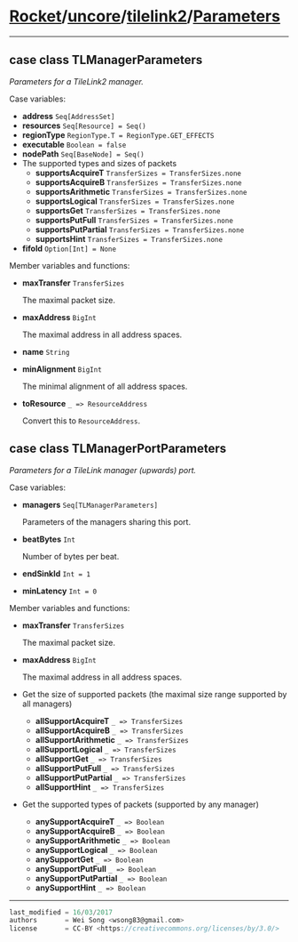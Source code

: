 [Rocket](../../Readme.md)/[uncore](../../uncore.md)/[tilelink2](../tilelink2.md)/[Parameters](https://github.com/ucb-bar/rocket-chip/blob/master/src/main/scala/uncore/tilelink2/Parameters.scala)
=====================



**********************


case class TLManagerParameters
------------
*Parameters for a TileLink2 manager.*

Case variables:

+ **address**            `Seq[AddressSet]`
+ **resources**          `Seq[Resource] = Seq()`
+ **regionType**         `RegionType.T = RegionType.GET_EFFECTS`
+ **executable**         `Boolean = false`
+ **nodePath**           `Seq[BaseNode] = Seq()`
+ The supported types and sizes of packets
  + **supportsAcquireT**   `TransferSizes = TransferSizes.none`
  + **supportsAcquireB**   `TransferSizes = TransferSizes.none`
  + **supportsArithmetic** `TransferSizes = TransferSizes.none`
  + **supportsLogical**    `TransferSizes = TransferSizes.none`
  + **supportsGet**        `TransferSizes = TransferSizes.none`
  + **supportsPutFull**    `TransferSizes = TransferSizes.none`
  + **supportsPutPartial** `TransferSizes = TransferSizes.none`
  + **supportsHint**       `TransferSizes = TransferSizes.none`
+ **fifoId**             `Option[Int] = None`

Member variables and functions:

+ **maxTransfer** `TransferSizes`

    The maximal packet size.

+ **maxAddress** `BigInt`

    The maximal address in all address spaces.

+ **name** `String`
+ **minAlignment** `BigInt`

    The minimal alignment of all address spaces.

+ **toResource** `_ => ResourceAddress`

    Convert this to `ResourceAddress`.

case class TLManagerPortParameters
--------------
*Parameters for a TileLink manager (upwards) port.*

Case variables:

+ **managers** `Seq[TLManagerParameters]`

    Parameters of the managers sharing this port.

+ **beatBytes** `Int`

    Number of bytes per beat.

+ **endSinkId** `Int = 1`
+ **minLatency** `Int = 0`

Member variables and functions:

+ **maxTransfer** `TransferSizes`

    The maximal packet size.

+ **maxAddress** `BigInt`

    The maximal address in all address spaces.

+ Get the size of supported packets (the maximal size range supported by all managers)
  + **allSupportAcquireT**   `_ => TransferSizes`
  + **allSupportAcquireB**   `_ => TransferSizes`
  + **allSupportArithmetic** `_ => TransferSizes`
  + **allSupportLogical**    `_ => TransferSizes`
  + **allSupportGet**        `_ => TransferSizes`
  + **allSupportPutFull**    `_ => TransferSizes`
  + **allSupportPutPartial** `_ => TransferSizes`
  + **allSupportHint**       `_ => TransferSizes`

+ Get the supported types of packets (supported by any manager)
  + **anySupportAcquireT**   `_ => Boolean`
  + **anySupportAcquireB**   `_ => Boolean`
  + **anySupportArithmetic** `_ => Boolean`
  + **anySupportLogical**    `_ => Boolean`
  + **anySupportGet**        `_ => Boolean`
  + **anySupportPutFull**    `_ => Boolean`
  + **anySupportPutPartial** `_ => Boolean`
  + **anySupportHint**       `_ => Boolean`

**********************

```scala
last_modified = 16/03/2017
authors       = Wei Song <wsong83@gmail.com>
license       = CC-BY <https://creativecommons.org/licenses/by/3.0/>
```
